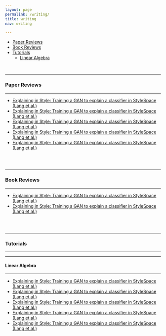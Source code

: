 ```yaml
---
layout: page
permalink: /writing/
title: writing
nav: writing

---
```




<!-- MarkdownTOC depth=4 -->


-  [Paper Reviews](#paper-reviews)
-  [Book Reviews](#book-reviews)
-  [Tutorials](#tutorials)
    - [Linear Algebra](#tutorials-linear-algebra)

<!-- /MarkdownTOC -->



<br/>

<a name="paper-reviews"></a>

---
### **Paper Reviews**
---


* [Explaining in Style: Training a GAN to explain a classifier in StyleSpace (Lang et al.)](https://chrisnielsen.github.io/paper_reviews/2021-10-18_test_paper_review) 
* [Explaining in Style: Training a GAN to explain a classifier in StyleSpace (Lang et al.)](https://chrisnielsen.github.io/paper_reviews/2021-10-18_test_paper_review) 
* [Explaining in Style: Training a GAN to explain a classifier in StyleSpace (Lang et al.)](https://chrisnielsen.github.io/paper_reviews/2021-10-18_test_paper_review) 
* [Explaining in Style: Training a GAN to explain a classifier in StyleSpace (Lang et al.)](https://chrisnielsen.github.io/paper_reviews/2021-10-18_test_paper_review) 
* [Explaining in Style: Training a GAN to explain a classifier in StyleSpace (Lang et al.)](https://chrisnielsen.github.io/paper_reviews/2021-10-18_test_paper_review) 





<br/><br/>
<a name="book-reviews"></a>

---
### **Book Reviews**
---

* [Explaining in Style: Training a GAN to explain a classifier in StyleSpace (Lang et al.)](https://chrisnielsen.github.io/paper_reviews/2021-10-18_test_paper_review) 
* [Explaining in Style: Training a GAN to explain a classifier in StyleSpace (Lang et al.)](https://chrisnielsen.github.io/paper_reviews/2021-10-18_test_paper_review) 






<br/><br/>
<a name="tutorials"></a>

---
### Tutorials
---

---
<a name="tutorials-linear-algebra"></a>
#### **Linear Algebra**
---


* [Explaining in Style: Training a GAN to explain a classifier in StyleSpace (Lang et al.)](https://chrisnielsen.github.io/paper_reviews/2021-10-18_test_paper_review) 
* [Explaining in Style: Training a GAN to explain a classifier in StyleSpace (Lang et al.)](https://chrisnielsen.github.io/paper_reviews/2021-10-18_test_paper_review) 
* [Explaining in Style: Training a GAN to explain a classifier in StyleSpace (Lang et al.)](https://chrisnielsen.github.io/paper_reviews/2021-10-18_test_paper_review) 
* [Explaining in Style: Training a GAN to explain a classifier in StyleSpace (Lang et al.)](https://chrisnielsen.github.io/paper_reviews/2021-10-18_test_paper_review) 
* [Explaining in Style: Training a GAN to explain a classifier in StyleSpace (Lang et al.)](https://chrisnielsen.github.io/paper_reviews/2021-10-18_test_paper_review) 


<br/><br/>

